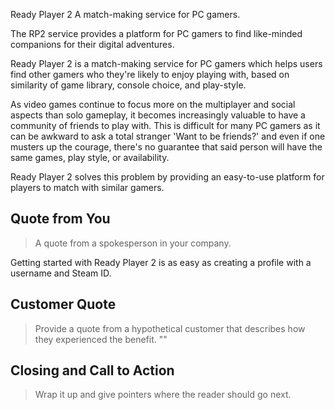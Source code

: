 Ready Player 2
A match-making service for PC gamers.

The RP2 service provides a platform for PC gamers to find like-minded companions for their digital adventures. 


 Ready Player 2 is a match-making service for PC gamers which helps users find other gamers who they're likely to enjoy playing with, based on similarity of game library, console choice, and play-style. 

  As video games continue to focus more on the multiplayer and social aspects than solo gameplay, it becomes increasingly valuable to have a community of friends to play with. This is difficult for many PC gamers as it can be awkward to ask a total stranger 'Want to be friends?' and even if one musters up the courage, there's no guarantee that said person will have the same games, play style, or availability. 

  Ready Player 2 solves this problem by providing an easy-to-use platform for players to match with similar gamers. 

## Quote from You ##
  > A quote from a spokesperson in your company.

  Getting started with Ready Player 2 is as easy as creating a profile with a username and Steam ID. 

## Customer Quote ##
  > Provide a quote from a hypothetical customer that describes how they experienced the benefit.
  ""

## Closing and Call to Action ##
  > Wrap it up and give pointers where the reader should go next.
